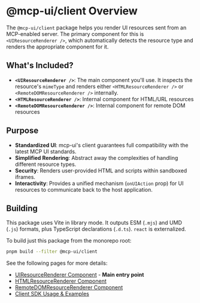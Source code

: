 # @mcp-ui/client Overview

The `@mcp-ui/client` package helps you render UI resources sent from an MCP-enabled server. The primary component for this is `<UIResourceRenderer />`, which automatically detects the resource type and renders the appropriate component for it.

## What's Included?

- **`<UIResourceRenderer />`**: The main component you'll use. It inspects the resource's `mimeType` and renders either `<HTMLResourceRenderer />` or `<RemoteDOMResourceRenderer />` internally.
- **`<HTMLResourceRenderer />`**: Internal component for HTML/URL resources
- **`<RemoteDOMResourceRenderer />`**: Internal component for remote DOM resources

## Purpose
- **Standardized UI**: mcp-ui's client guarantees full compatibility with the latest MCP UI standards.
- **Simplified Rendering**: Abstract away the complexities of handling different resource types.
- **Security**: Renders user-provided HTML and scripts within sandboxed iframes.
- **Interactivity**: Provides a unified mechanism (`onUIAction` prop) for UI resources to communicate back to the host application.

## Building

This package uses Vite in library mode. It outputs ESM (`.mjs`) and UMD (`.js`) formats, plus TypeScript declarations (`.d.ts`). `react` is externalized.

To build just this package from the monorepo root:

```bash
pnpm build --filter @mcp-ui/client
```

See the following pages for more details:

- [UIResourceRenderer Component](./resource-renderer.md) - **Main entry point**
- [HTMLResourceRenderer Component](./html-resource.md)
- [RemoteDOMResourceRenderer Component](./remote-dom-resource.md)
- [Client SDK Usage & Examples](./usage-examples.md)
